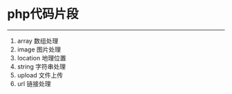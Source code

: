 # php代码片段
--------------------------------
1. array		数组处理
2. image		图片处理
3. location		地理位置
4. string		字符串处理
5. upload		文件上传
6. url			链接处理
